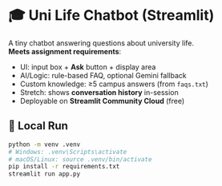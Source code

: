 # 🎓 Uni Life Chatbot (Streamlit)

A tiny chatbot answering questions about university life.  
**Meets assignment requirements**:  
- UI: input box + **Ask** button + display area  
- AI/Logic: rule-based FAQ, optional Gemini fallback  
- Custom knowledge: ≥5 campus answers (from `faqs.txt`)  
- Stretch: shows **conversation history** in-session  
- Deployable on **Streamlit Community Cloud** (free)

## 🔧 Local Run
```bash
python -m venv .venv
# Windows: .venv\Scripts\activate
# macOS/Linux: source .venv/bin/activate
pip install -r requirements.txt
streamlit run app.py
